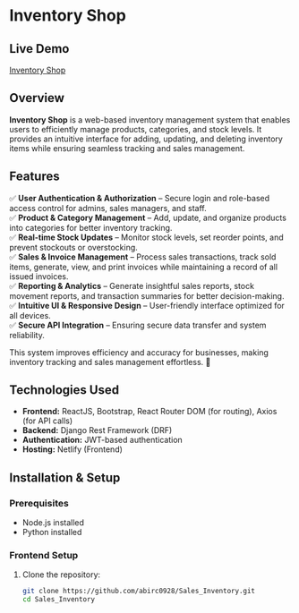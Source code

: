 # Inventory Shop

## Live Demo
[Inventory Shop](https://inventoryshop.netlify.app/)

## Overview

**Inventory Shop** is a web-based inventory management system that enables users to efficiently manage products, categories, and stock levels. It provides an intuitive interface for adding, updating, and deleting inventory items while ensuring seamless tracking and sales management.

## Features

✅ **User Authentication & Authorization** – Secure login and role-based access control for admins, sales managers, and staff.  
✅ **Product & Category Management** – Add, update, and organize products into categories for better inventory tracking.  
✅ **Real-time Stock Updates** – Monitor stock levels, set reorder points, and prevent stockouts or overstocking.  
✅ **Sales & Invoice Management** – Process sales transactions, track sold items, generate, view, and print invoices while maintaining a record of all issued invoices.  
✅ **Reporting & Analytics** – Generate insightful sales reports, stock movement reports, and transaction summaries for better decision-making.  
✅ **Intuitive UI & Responsive Design** – User-friendly interface optimized for all devices.  
✅ **Secure API Integration** – Ensuring secure data transfer and system reliability.  

This system improves efficiency and accuracy for businesses, making inventory tracking and sales management effortless. 🚀

## Technologies Used
- **Frontend:** ReactJS, Bootstrap, React Router DOM (for routing), Axios (for API calls)
- **Backend:** Django Rest Framework (DRF)  
- **Authentication:** JWT-based authentication  
- **Hosting:** Netlify (Frontend)

## Installation & Setup

### Prerequisites
- Node.js installed  
- Python installed  

### Frontend Setup
1. Clone the repository:  
   ```bash
   git clone https://github.com/abirc0928/Sales_Inventory.git
   cd Sales_Inventory
